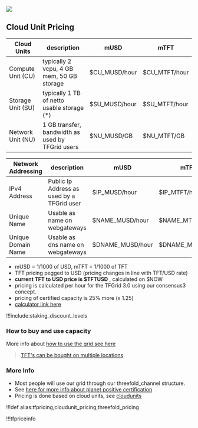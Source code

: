 
![](img/tfgrid_pricing.png)

## Cloud Unit Pricing

| Cloud Units       | description                                      | mUSD    | mTFT     |
| ----------------- | ------------------------------------------------ | ------- | -------- |
| Compute Unit (CU) | typically 2 vcpu, 4 GB mem, 50 GB storage        | $CU_MUSD/hour | $CU_MTFT/hour |
| Storage Unit (SU) | typically 1 TB of netto usable storage (*)       | $SU_MUSD/hour | $SU_MTFT/hour |
| Network Unit (NU) | 1 GB transfer, bandwidth as used by TFGrid users | $NU_MUSD/GB | $NU_MTFT/GB     |


| Network Addressing | description                                | mUSD   | mTFT     |
| ------------------ | ------------------------------------------ | ------ | -------- |
| IPv4 Address       | Public Ip Address as used by a TFGrid user | $IP_MUSD/hour | $IP_MTFT/hour |
| Unique Name        | Usable as name on webgateways              | $NAME_MUSD/hour | $NAME_MTFT/hour  |
| Unique Domain Name | Usable as dns name on webgateways          | $DNAME_MUSD/hour | $DNAME_MTFT/hour  |

- mUSD = 1/1000 of USD, mTFT = 1/1000 of TFT
- TFT pricing pegged to USD (pricing changes in line with TFT/USD rate)
- **current TFT to USD price is $TFTUSD** , calculated on $NOW
- pricing is calculated per hour for the TFGrid 3.0 using our consensus3 concept.
- pricing of certified capacity is 25% more (x 1.25)
- [calculator link here](https://secure.threefold.me/sheet/#/2/sheet/view/fKtztayZuHQ--qqU2Jg0xGpELaYcKnyKzGkxPir+Nho/embed/)

!!!include:staking_discount_levels


### How to buy and use capacity

More info about [how to use the grid see here](grid_use)

> [TFT's can be bought on multiple locations](how_to_buy).

### More Info

- Most people will use our grid through our threefold_channel structure.
- See [here for more info about planet positive certification](certified_farming)
- Pricing is done based on cloud units, see [cloudunits](cloudunits)

!!!def alias:tfpricing,cloudunit_pricing,threefold_pricing

!!!tfpriceinfo

